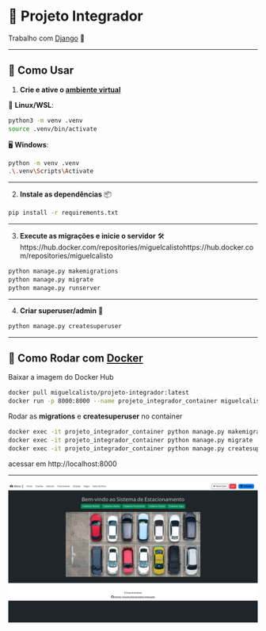 # 🤖 Projeto Integrador

Trabalho com [Django](https://www.djangoproject.com/) 🐍

---

## 🚀 Como Usar

1. **Crie e ative o [ambiente virtual](https://docs.python.org/pt-br/3/library/venv.html)** 

🐧  **Linux/WSL**:

```bash
python3 -m venv .venv
source .venv/bin/activate
```

🖥️ **Windows**:

```bash
python -m venv .venv
.\.venv\Scripts\Activate
```

---

2. **Instale as dependências** 📦

```bash
pip install -r requirements.txt 
```

---

3. **Execute as migrações e inicie o servidor** 🛠️https://hub.docker.com/repositories/miguelcalistohttps://hub.docker.com/repositories/miguelcalisto

```bash
python manage.py makemigrations
python manage.py migrate
python manage.py runserver
```

---

4. **Criar superuser/admin** 👤

```bash
python manage.py createsuperuser
```

---

## 🐳 Como Rodar com [Docker](https://www.docker.com/)

Baixar a imagem do Docker Hub

```bash
docker pull miguelcalisto/projeto-integrador:latest
docker run -p 8000:8000 --name projeto_integrador_container miguelcalisto/projeto-integrador
```

Rodar as **migrations** e **createsuperuser** no container

```bash
docker exec -it projeto_integrador_container python manage.py makemigrations
docker exec -it projeto_integrador_container python manage.py migrate
docker exec -it projeto_integrador_container python manage.py createsuperuser
```

acessar em http://localhost:8000

---

![print](assets/print01.png)
